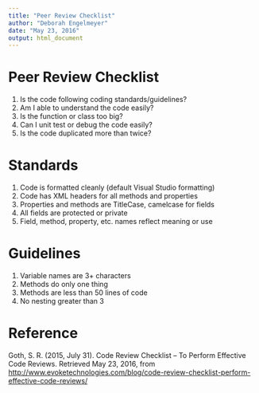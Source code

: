 ```yaml
---
title: "Peer Review Checklist"
author: "Deborah Engelmeyer"
date: "May 23, 2016"
output: html_document
---
```

# Peer Review Checklist
1. Is the code following coding standards/guidelines?
2. Am I able to understand the code easily?
3. Is the function or class too big?
4. Can I unit test or debug the code easily?
5. Is the code duplicated more than twice?

# Standards
1. Code is formatted cleanly (default Visual Studio formatting)
2. Code has XML headers for all methods and properties
3. Properties and methods are TitleCase, camelcase for fields
4. All fields are protected or private
5. Field, method, property, etc. names reflect meaning or use

# Guidelines
1. Variable names are 3+ characters
2. Methods do only one thing
3. Methods are less than 50 lines of code
4. No nesting greater than 3

# Reference

Goth, S. R. (2015, July 31). Code Review Checklist – To Perform Effective Code Reviews. Retrieved May 23, 2016, from http://www.evoketechnologies.com/blog/code-review-checklist-perform-effective-code-reviews/
